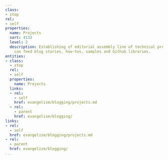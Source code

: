 ```yaml
---
class:
- stop
rel:
- self
properties:
  name: Projects
  sort: 4133
  level: 2
  description: Establishing of editorial assembly line of technical projects that
    can feed blog stories, how-tos, samples and Github libraries.
entities:
- class:
  - stop
  rel:
  - self
  properties:
    name: Projects
  links:
  - rel:
    - self
    href: evangelism/blogging/projects.md
  - rel:
    - parent
    href: evangelism/blogging/
links:
- rel:
  - self
  href: evangelism/blogging/projects.md
- rel:
  - parent
  href: evangelism/blogging/
...
```

